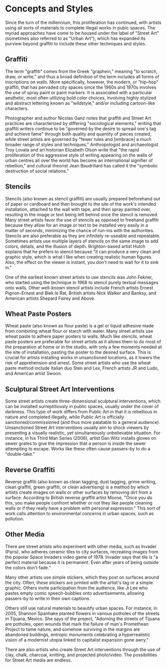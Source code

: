 # Concepts and Styles
Since the turn of the millennium, this proliferation has continued, with artists using all sorts of materials to complete illegal works in pubic spaces. The myriad approaches have come to be housed under the label of "Street Art" (sometimes also referred to as "Urban Art"), which has expanded its purview beyond graffiti to include these other techniques and styles.

## Graffiti
The term "graffiti" comes from the Greek "graphein," meaning "to scratch, draw, or write," and thus a broad definition of the term includes all forms of inscriptions on walls. More specifically, however, the modern, or "hip-hop" graffiti, that has pervaded city spaces since the 1960s and 1970s involves the use of spray paint or paint markers. It is associated with a particular aesthetic, most often utilizing bold color choices, involving highly stylized and abstract lettering known as "wildstyle," and/or including cartoon-like characters.

Photographer and author Nicolas Ganz notes that graffiti and Street Art practices are characterized by differing "sociological elements," writing that graffiti writers continue to be "governed by the desire to spread one's tag and achieve fame" through both quality and quantity of pieces created, while street artists are governed by "fewer rules and [embrace] a much broader range of styles and techniques." Anthropologist and archaeologist Troy Lovata and art historian Elizabeth Olson write that "the rapid proliferation of this aggressive style of writing appearing on the walls of urban centres all over the world has become an international signifier of rebellion," and cultural theorist Jean Baudrillard has called it the "symbolic destruction of social relations."

## Stencils
Stencils (also known as stencil graffiti) are usually prepared beforehand out of paper or cardboard and then brought to the site of the work's intended installation, attached to the wall with tape, and then spray painted over, resulting in the image or text being left behind once the stencil is removed. Many street artists favor the use of stencils as opposed to freehand graffiti because they allow for an image or text to be installed very easily in a matter of seconds, minimizing the chance of run-ins with the authorities. Stencils are also preferable as they are infinitely re-useable and repeatable. Sometimes artists use multiple layers of stencils on the same image to add colors, details, and the illusion of depth. Brighton-based artist Hutch explains that he prefers to stencil because "it can produce a very clean and graphic style, which is what I like when creating realistic human figures. Also, the effect on the viewer is instant, you don't need to wait for it to sink in."

One of the earliest known street artists to use stencils was John Fekner, who started using the technique in 1968 to stencil purely textual messages onto walls. Other well-known stencil artists include French artists Ernest Pignon-Ernest and Blek le Rat, British artists Nick Walker and Banksy, and American artists Shepard Fairey and Above.

## Wheat Paste Posters
Wheat paste (also known as flour paste) is a gel or liquid adhesive made from combining wheat flour or starch with water. Many street artists use wheat paste to adhere paper posters to walls. Much like stencils, wheat paste posters are preferable for street artists as it allows them to do most of the preparation at home or in the studio, with only a few moments needed at the site of installation, pasting the poster to the desired surface. This is crucial for artists installing works in unsanctioned locations, as it lowers the risk of apprehension and arrest. Some street artists who use the wheat paste method include Italian duo Sten and Lex, French artists JR and Ludo, and American artist Swoon.

## Sculptural Street Art Interventions
Some street artists create three-dimensional sculptural interventions, which can be installed surreptitiously in public spaces, usually under the cover of darkness. This type of work differs from Public Art in that it is rebellious in nature and completed illegally, while Public Art is officially sanctioned/commissioned (and thus more palatable to a general audience). Unsanctioned Street Art interventions usually aim to shock viewers by presenting a visually realistic, yet simultaneously unbelievable situation. For instance, in his Third Man Series (2006), artist Dan Witz installs gloves on sewer grates to give the impression that a person is inside the sewer attempting to escape. Works like these often cause passers-by to do a "double-take."

## Reverse Graffiti
Reverse graffiti (also known as clean tagging, dust tagging, grime writing, clean graffiti, green graffiti, or clean advertising) is a method by which artists create images on walls or other surfaces by removing dirt from a surface. According to British reverse graffiti artist Moose, "Once you do this, you make people confront whether or not they like people cleaning walls or if they really have a problem with personal expression." This sort of work calls attention to environmental concerns in urban spaces, such as pollution.

## Other Media
There are street artists who experiment with other media, such as Invader (Paris), who adheres ceramic tiles to city surfaces, recreating images from the popular Space Invaders video game of 1978. Invader says that tile is "a perfect material because it is permanent. Even after years of being outside the colors don't fade."

Many other artists use simple stickers, which they post on surfaces around the city. Often, these stickers are printed with the artist's tag or a simple graphic. Others invite participation from the audience, like Ji Lee who pastes empty comic speech-bubbles onto advertisements, allowing passers-by to write in their own captions.

Others still use natural materials to beautify urban spaces. For instance, in 2005, Shannon Spanhake planted flowers in various potholes of the streets in Tijuana, Mexico. She says of the project, "Adorning the streets of Tijuana are potholes, open wounds that mark the failure of man's Promethean Project to tame nature, and somehow surviving in the margins are abandoned buildings, entropic monuments celebrating a hyperrealistic vision of a modernist utopia linked to capitalist expansion gone awry."

There are also artists who create Street Art interventions through the use of clay, chalk, charcoal, knitting, and projected photo/video. The possibilities for Street Art media are endless.